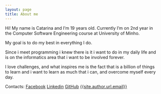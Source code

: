 ```yaml
---
layout: page
title: About me
---
```


Hi! My name is Catarina and I’m 19 years old. Currently I’m on 2nd year in the Computer Software Engineering course at University of Minho.

My goal is to do my best in everything I do.

Since i meet programming i knew there is it i want to do in my daily life and is on the informatics area that i want to be involved forever.

I love challenges, and what inspires me is the fact that is a billion of things to learn and i want to learn as much that i can, and overcome myself every day.



Contacts:
[Facebook]({{site.author.url.facebook}})
[Linkedin]({{site.author.url.linkedin}})
[GitHub]({{site.author.url.github}})
<a href="mailto:{{site.author.url.email}}">{{site.author.url.email}}</a>
